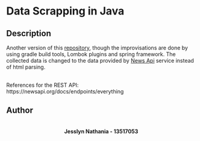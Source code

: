 # Data Scrapping in Java 

## Description
Another version of this <a href = "https://github.com/jesslyn1999/Seleksi-2019-Tugas-1.git">repository</a>, though the improvisations are done by using gradle build tools, Lombok plugins and spring framework. The collected data is changed to the data provided by <a href = "https://newsapi.org/">News Api</a> service instead of html parsing.

<p>
<br>References for the REST API: https://newsapi.org/docs/endpoints/everything
</p>


## Author
<p align="center">
  <br>
  <b> Jesslyn Nathania - 13517053 </b>
  <br>
  <br>
</p>